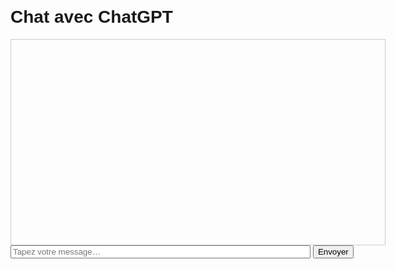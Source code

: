 <!DOCTYPE html>
<html lang="fr">
<head>
  <meta charset="UTF-8">
  <meta name="viewport" content="width=device-width, initial-scale=1">
  <title>Chat avec ChatGPT</title>
  <style>
    body { font-family: Arial, sans-serif; max-width: 600px; margin: 2em auto; }
    #chat { border: 1px solid #ccc; padding: 1em; height: 300px; overflow-y: auto; }
    .bubble { margin: 0.5em 0; padding: 0.5em; border-radius: 10px; }
    .user { background: #daf8cb; text-align: right; }
    .assistant { background: #f1f0f0; text-align: left; }
  </style>
</head>
<body>
  <h1>Chat avec ChatGPT</h1>
  <div id="chat"></div>
  <input type="text" id="message" placeholder="Tapez votre message…" style="width: 80%;" />
  <button id="send">Envoyer</button>

  <script>
    const API_KEY = 'VOTRE_CLE_API';
    const chatDiv = document.getElementById('chat');
    const input = document.getElementById('message');
    const btn = document.getElementById('send');

    async function envoyerMessage() {
      const texte = input.value;
      if (!texte) return;

      // Affiche le message utilisateur
      const userBubble = document.createElement('div');
      userBubble.className = 'bubble user';
      userBubble.textContent = texte;
      chatDiv.appendChild(userBubble);
      input.value = '';

      try {
        const response = await fetch('https://api.openai.com/v1/chat/completions', {
          method: 'POST',
          headers: {
            'Content-Type': 'application/json',
            'Authorization': 'Bearer ' + API_KEY
          },
          body: JSON.stringify({
            model: 'gpt-3.5-turbo',
            messages: [{ role: 'user', content: texte }]
          })
        });

        const data = await response.json();
        const reply = data.choices[0].message.content;

        const assistBubble = document.createElement('div');
        assistBubble.className = 'bubble assistant';
        assistBubble.textContent = reply;
        chatDiv.appendChild(assistBubble);
      } catch (err) {
        console.error(err);
      }
    }

    btn.addEventListener('click', envoyerMessage);
    input.addEventListener('keydown', e => {
      if (e.key === 'Enter') envoyerMessage();
    });
  </script>
</body>
</html>
